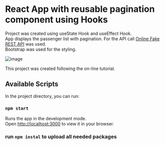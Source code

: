 # React App with reusable pagination component using Hooks 

Project was created using useState Hook and useEffect Hook.<br>
App displays the passenger list with pagination. For the API call [Online Fake REST API](https://www.instantwebtools.net/fake-rest-api) was used.<br>
Bootstrap was used for the styling.

![image](https://user-images.githubusercontent.com/46134711/194760654-25c2fe0d-02cf-4ee1-82a6-1648a2f18785.png)

This project was created following the on-line tutorial.

## Available Scripts

In the project directory, you can run:

### `npm start`

Runs the app in the development mode.\
Open [http://localhost:3000](http://localhost:3000) to view it in your browser.


###  run `npm instal` to upload all needed packages
